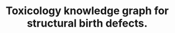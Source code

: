 ---
authors: Evangelista JE, Clarke DJB, Xie Z, Marino GB, Utti V, Jenkins SL, Ahooyi
  TM, Bologa CG, Yang JJ, Binder JL, Kumar P, Lambert CG, Grethe JS, Wenger E, Taylor
  D, Oprea TI, de Bono B, Ma'ayan A
carousel: false
dccs:
- Kids First;LINCS;IDG;SPARC
doi: 10.1038/s43856-023-00329-2
featured: false
issue: '1'
journal: Communications medicine
keywords: '[]'
landmark: false
layout: ../../layouts/Publication.astro
page: '98'
partnerships: Reproductive Toxicology Screening Pipeline
pmcid: PMC10352311
pmid: 37460679
title: Toxicology knowledge graph for structural birth defects.
tool_id: 33ccfdb7-b5eb-5fca-9fb6-208b7b72099d
volume: '3'
year: 2023
---